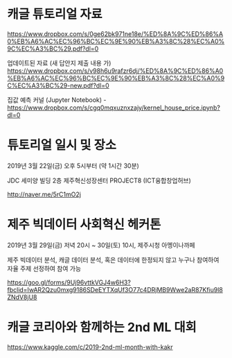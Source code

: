 # 캐글 튜토리얼 자료
https://www.dropbox.com/s/0ge62bk971ne18e/%ED%8A%9C%ED%86%A0%EB%A6%AC%EC%96%BC%EC%9E%90%EB%A3%8C%28%EC%A0%9C%EC%A3%BC%29.pdf?dl=0

업데이트된 자료 (새 답안지 제출 내용 가) https://www.dropbox.com/s/v98h6u9rafzr6dj/%ED%8A%9C%ED%86%A0%EB%A6%AC%EC%96%BC%EC%9E%90%EB%A3%8C%28%EC%A0%9C%EC%A3%BC%29-new.pdf?dl=0

집값 예측 커널 (Jupyter Notebook) - 
https://www.dropbox.com/s/cgq0mqxuznxzajy/kernel_house_price.ipynb?dl=0

# 튜토리얼 일시 및 장소
2019년 3월 22일(금) 오후 5시부터 (약 1시간 30분)

JDC 세미양 빌딩 2층 제주혁신성장센터 PROJECT8 (ICT융합창업허브)

http://naver.me/5rC1mO2j

# 제주 빅데이터 사회혁신 헤커톤

2019년 3월 29일(금) 저녁 20시 ~ 30일(토) 10시, 제주시청 아멩이나까페

제주 빅데이터 분석, 캐글 데이터 분석, 혹은 데이터에 한정되지 않고 
누구나 참여하여 자율 주제 선정하여 참여 가능

https://goo.gl/forms/9Uj96vttkVGJ4w6H3?fbclid=IwAR2Qzu0mxg9186SDeEYTXqUf3O77c4DRjMB9Wwe2aR87Kfiu9l8ZNdV8jU8


# 캐글 코리아와 함께하는 2nd ML 대회
https://www.kaggle.com/c/2019-2nd-ml-month-with-kakr
 
